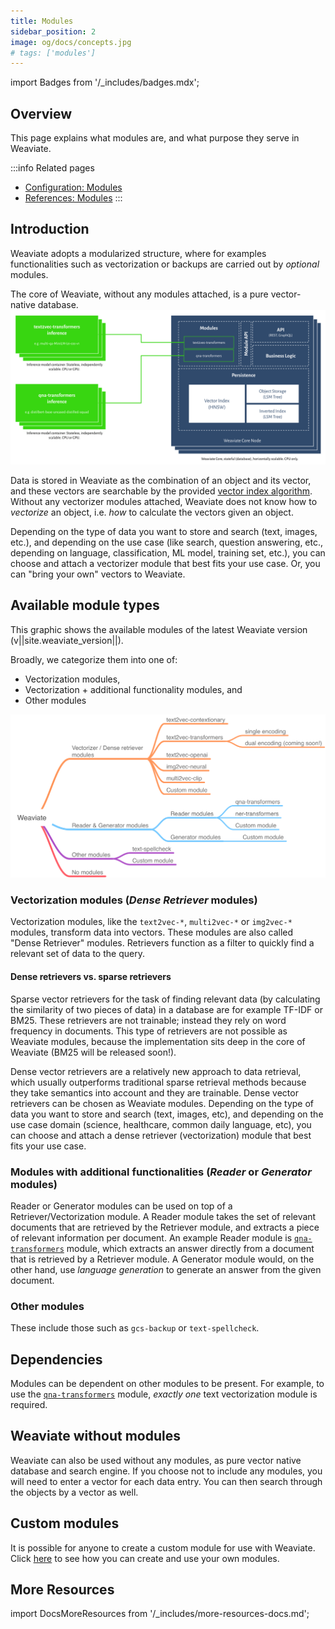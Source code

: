 ```yaml
---
title: Modules
sidebar_position: 2
image: og/docs/concepts.jpg
# tags: ['modules']
---
```

import Badges from '/_includes/badges.mdx';

<Badges/>

<!-- :::caution Migrated From:
- Combines theoretical explanations from `Configuration/Modules` + `Modules/Index`. e.g.:
  - `Introduction` is from `Configuration/Modules`
  - `Vectorization modules (Dense Retriever modules)` is from `Modules/Index`
::: -->

## Overview

This page explains what modules are, and what purpose they serve in Weaviate.

:::info Related pages
- [Configuration: Modules](../configuration/modules.md)
- [References: Modules](../modules/index.md)
:::

## Introduction

Weaviate adopts a modularized structure, where for examples functionalities such as vectorization or backups are carried out by *optional* modules.

The core of Weaviate, without any modules attached, is a pure vector-native database.
[![Weaviate modules introduction](./img/weaviate-module-diagram.svg "Weaviate Module Diagram")](./img/weaviate-module-diagram.svg)

Data is stored in Weaviate as the combination of an object and its vector, and these vectors are searchable by the provided [vector index algorithm](../concepts/vector-index.md). Without any vectorizer modules attached, Weaviate does not know how to *vectorize* an object, i.e. *how* to calculate the vectors given an object.

Depending on the type of data you want to store and search (text, images, etc.), and depending on the use case (like search, question answering, etc., depending on language, classification, ML model, training set, etc.), you can choose and attach a vectorizer module that best fits your use case. Or, you can "bring your own" vectors to Weaviate.

## Available module types

This graphic shows the available modules of the latest Weaviate version (v||site.weaviate_version||).

Broadly, we categorize them into one of:
- Vectorization modules,
- Vectorization + additional functionality modules, and
- Other modules

![Weaviate module ecosystem](./img/weaviate-modules.png "Weaviate module ecosystem")

### Vectorization modules (*Dense Retriever* modules)

Vectorization modules, like the `text2vec-*`, `multi2vec-*` or `img2vec-*` modules, transform data into vectors. These modules are also called "Dense Retriever" modules. Retrievers function as a filter to quickly find a relevant set of data to the query.

#### Dense retrievers vs. sparse retrievers
Sparse vector retrievers for the task of finding relevant data (by calculating the similarity of two pieces of data) in a database are for example TF-IDF or BM25. These retrievers are not trainable; instead they rely on word frequency in documents. This type of retrievers are not possible as Weaviate modules, because the implementation sits deep in the core of Weaviate (BM25 will be released soon!).

Dense vector retrievers are a relatively new approach to data retrieval, which usually outperforms traditional sparse retrieval methods because they take semantics into account and they are trainable. Dense vector retrievers can be chosen as Weaviate modules. Depending on the type of data you want to store and search (text, images, etc), and depending on the use case domain (science, healthcare, common daily language, etc), you can choose and attach a dense retriever (vectorization) module that best fits your use case.

### Modules with additional functionalities (*Reader* or *Generator* modules)

Reader or Generator modules can be used on top of a Retriever/Vectorization module. A Reader module takes the set of relevant documents that are retrieved by the Retriever module, and extracts a piece of relevant information per document. An example Reader module is [`qna-transformers`](../modules/reader-generator-modules/qna-transformers.md) module, which extracts an answer directly from a document that is retrieved by a Retriever module. A Generator module would, on the other hand, use *language generation* to generate an answer from the given document.

### Other modules

These include those such as `gcs-backup` or `text-spellcheck`.

## Dependencies

Modules can be dependent on other modules to be present. For example, to use the [`qna-transformers`](../modules/reader-generator-modules/qna-transformers.md) module, *exactly one* text vectorization module is required.

## Weaviate without modules

Weaviate can also be used without any modules, as pure vector native database and search engine. If you choose not to include any modules, you will need to enter a vector for each data entry. You can then search through the objects by a vector as well.

## Custom modules

It is possible for anyone to create a custom module for use with Weaviate. Click [here](../modules/other-modules/custom-modules.md) to see how you can create and use your own modules.

## More Resources

import DocsMoreResources from '/_includes/more-resources-docs.md';

<DocsMoreResources />
